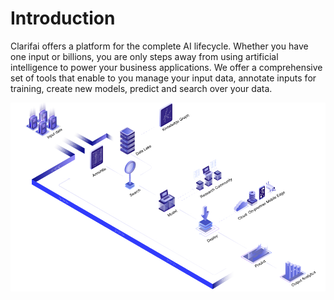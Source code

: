 # Introduction

Clarifai offers a platform for the complete AI lifecycle. Whether you have one input or billions, you are only steps away from using artificial intelligence to power your business applications. We offer a comprehensive set of tools that enable to you manage your input data, annotate inputs for training, create new models, predict and search over your data.

![](.gitbook/assets/platform_diagram%20%281%29.jpg)

